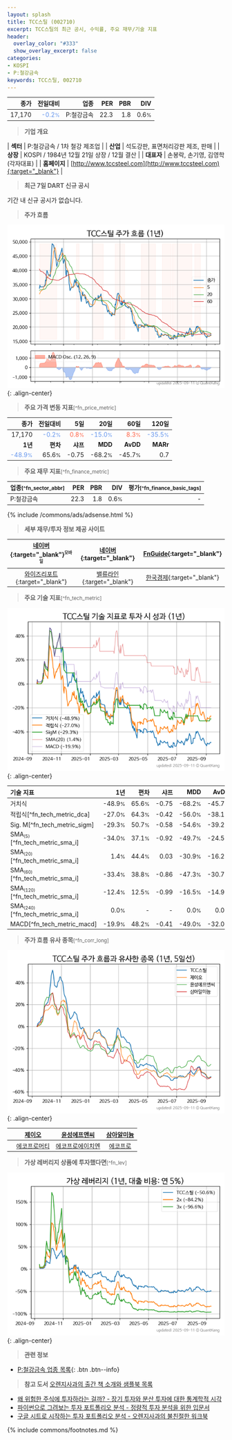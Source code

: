 ```yaml
---
layout: splash
title: TCC스틸 (002710)
excerpt: TCC스틸의 최근 공시, 수익률, 주요 재무/기술 지표
header:
  overlay_color: "#333"
  show_overlay_excerpt: false
categories:
- KOSPI
- P:철강금속
keywords: TCC스틸, 002710
---
```


| **종가** | **전일대비** | **업종** | **PER** | **PBR** | **DIV** |
| -------: | -----------: | -------: | ------: | ------: | ------: |
| 17,170 | <span style="color: cornflowerblue">-0.2<small>%</small></span> | P:철강금속 | 22.3 | 1.8 | 0.6<small>%</small> |

<!-- more -->


> **기업 개요**<a id="company"></a>

| <span style="white-space:nowrap;">**섹터**</span> | P:철강금속 / 1차 철강 제조업 |
| <span style="white-space:nowrap;">**산업**</span> | 석도강판, 표면처리강판 제조, 판매 |
| <span style="white-space:nowrap;">**상장**</span> | KOSPI / 1984년 12월 21일 상장 / 12월 결산 |
| <span style="white-space:nowrap;">**대표자**</span> | 손봉락, 손기영, 김영학 (각자대표) |
| <span style="white-space:nowrap;">**홈페이지**</span> | [http://www.tccsteel.com](http://www.tccsteel.com){:target="_blank"} |


> **최근 7일 DART 신규 공시**<a id="dart"></a>

기간 내 신규 공시가 없습니다.


> **주가 흐름**<a id="price"></a>

![002710](/stock/images/002710.png){: .align-center}


> **주요 가격 변동 지표**<small>[^fn_price_metric]</small>

| **종가** | **전일대비** | **5일** | **20일** | **60일** | **120일** |
| -------: | -----------: | ------: | -------: | -------: | --------: |
| 17,170 | <span style="color: cornflowerblue">-0.2<small>%</small></span> | <span style="color: tomato">0.8<small>%</small></span> | <span style="color: cornflowerblue">-15.0<small>%</small></span> | <span style="color: tomato">8.3<small>%</small></span> | <span style="color: cornflowerblue">-35.5<small>%</small></span> |
| **1년** | **편차** | **샤프** | **MDD** | **AvDD** | **MARr** |
| <span style="color: cornflowerblue">-48.9<small>%</small></span> | 65.6<small>%</small> | -0.75 | -68.2<small>%</small> | -45.7<small>%</small> | 0.7 |


> **주요 재무 지표**<small>[^fn_finance_metric]</small>

| **업종**<small>[^fn_sector_abbr]</small> | **PER** | **PBR** | **DIV** | **평가**<small>[^fn_finance_basic_tags]</small> |
| :--------------------------------------- | ------: | ------: | ------: | ----------------------------------------------: |
| P:철강금속 | 22.3 | 1.8 | 0.6<small>%</small> | - |



{% include /commons/ads/adsense.html %}

> **세부 재무/투자 정보 제공 사이트**

| [네이버](https://m.stock.naver.com/domestic/stock/002710/finance/summary){:target="_blank"}<sup><small>모바일</small></sup> | [네이버](https://finance.naver.com/item/coinfo.naver?code=002710){:target="_blank"} | [FnGuide](https://comp.fnguide.com/SVO2/ASP/SVD_Invest.asp?gicode=A002710&MenuYn=Y){:target="_blank"} |
| :---: | :---: | :---: |
| [와이즈리포트](https://comp.wisereport.co.kr/company/c1040001.aspx?cmp_cd=002710){:target="_blank"} | [밸류라인](https://www.valueline.co.kr/finance/summary/002710){:target="_blank"} | [한국경제](https://markets.hankyung.com/stock/002710/financial-summary){:target="_blank"} |


> **주요 기술 지표**<small>[^fn_tech_metric]</small>


![002710](/stock/images/002710_tech.png){: .align-center}

| **기술 지표** | **1년** | **편차** | **샤프** | **MDD** | **AvDD** |
| :------------ | ------: | -----------: | -------: | ------: | -------: |
| 거치식 | -48.9<small>%</small> | 65.6<small>%</small> | -0.75 | -68.2<small>%</small> | -45.7<small>%</small> |
| 적립식[^fn_tech_metric_dca] | -27.0<small>%</small> | 64.3<small>%</small> | -0.42 | -56.0<small>%</small> | -38.1<small>%</small> |
| Sig. M[^fn_tech_metric_sigm] | -29.3<small>%</small> | 50.7<small>%</small> | -0.58 | -54.6<small>%</small> | -39.2<small>%</small> |
| SMA<small><sub>(5)</sub></small>[^fn_tech_metric_sma_i] | -34.0<small>%</small> | 37.1<small>%</small> | -0.92 | -49.7<small>%</small> | -24.5<small>%</small> |
| SMA<small><sub>(20)</sub></small>[^fn_tech_metric_sma_i] | 1.4<small>%</small> | 44.4<small>%</small> | 0.03 | -30.9<small>%</small> | -16.2<small>%</small> |
| SMA<small><sub>(60)</sub></small>[^fn_tech_metric_sma_i] | -33.4<small>%</small> | 38.8<small>%</small> | -0.86 | -47.3<small>%</small> | -30.7<small>%</small> |
| SMA<small><sub>(120)</sub></small>[^fn_tech_metric_sma_i] | -12.4<small>%</small> | 12.5<small>%</small> | -0.99 | -16.5<small>%</small> | -14.9<small>%</small> |
| SMA<small><sub>(240)</sub></small>[^fn_tech_metric_sma_i] | 0.0<small>%</small> | - | - | 0.0<small>%</small> | 0.0<small>%</small> |
| MACD[^fn_tech_metric_macd] | -19.9<small>%</small> | 48.2<small>%</small> | -0.41 | -49.0<small>%</small> | -32.0<small>%</small> |


> **주가 흐름 유사 종목**<a id="corr"></a><small>[^fn_corr_long]</small>

![002710](/stock/images/002710_corr.png){: .align-center}

|       | [제이오](/418550/) | [윤성에프앤씨](/372170/) | [삼아알미늄](/006110/) |
| :---: | :------------------------------------: | :------------------------------------: | :------------------------------------: |
|       | [에코프로머티](/450080/) | [에코프로에이치엔](/383310/) | [에코프로](/086520/) |


> **가상 레버리지 상품에 투자했다면**<a id="2x"></a><small>[^fn_lev]</small>

![002710](/stock/images/002710_2x.png){: .align-center}


> **관련 정보**

- [P:철강금속 업종 목록](/stats/sector/kospi_업종_철강금속_종목/){: .btn .btn--info}

> **참고 도서** [오렌지사과의 출간 책 소개와 샘플북 목록](https://kongdori.tistory.com/691)

- [왜 위험한 주식에 투자하라는 걸까? - 장기 투자와 분산 투자에 대한 통계학적 시각](https://kongdori.tistory.com/421)
- [파이썬으로 그려보는 투자 포트폴리오 분석  - 정량적 투자 분석을 위한 입문서](https://kongdori.tistory.com/643)
- [구글 시트로 시작하는 투자 포트폴리오 분석 - 오렌지사과의 불친절한 워크북](https://kongdori.tistory.com/449)


{% include commons/footnotes.md %}